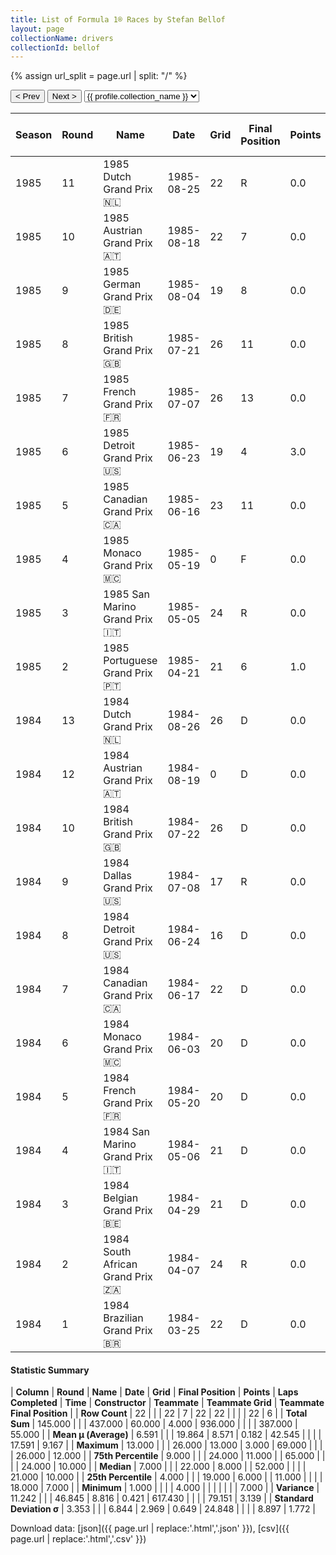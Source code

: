 ```yaml
---
title: List of Formula 1® Races by Stefan Bellof
layout: page
collectionName: drivers
collectionId: bellof
---
```


{% assign url_split = page.url | split: "/" %}
<div id="collection-navigation">
<button onclick="selector.options[selector.selectedIndex-1].value && (window.location = selector.options[selector.selectedIndex-1].value);">&lt; Prev</button>
<button onclick="selector.options[selector.selectedIndex+1].value && (window.location = selector.options[selector.selectedIndex+1].value);">Next &gt;</button>
<select id="selector" onchange="this.options[this.selectedIndex].value && (window.location = this.options[this.selectedIndex].value);">
  {% for collectionId in site.data[page.collectionName].refs %}
    {% if collectionId == page.collectionId %}
      {% assign selected = "selected" %}
    {% else %}
      {% assign selected = "" %}
    {% endif %}
    {% assign profile = site.data[page.collectionName][collectionId].profile %}
    <option value="/f1/{{ page.collectionName }}/{{ collectionId }}/{{ url_split[4] }}" {{ selected }}>{{ profile.collection_name }}</option>
  {% endfor %}
</select>
</div>

| Season | Round | Name | Date | Grid | Final Position | Points | Laps Completed | Time | Constructor | Teammate | Teammate Grid | Teammate Final Position |
|--|--|--|--|--|--|--|--|--|--|--|--|--|
| 1985 | 11 | 1985 Dutch Grand Prix 🇳🇱 | 1985-08-25 | 22 | R | 0.0 | 39 |   | Tyrrell 🇬🇧 | [Martin Brundle 🇬🇧](/f1/drivers/brundle) | 21 | 7 |
| 1985 | 10 | 1985 Austrian Grand Prix 🇦🇹 | 1985-08-18 | 22 | 7 | 0.0 | 49 |   | Tyrrell 🇬🇧 | [Martin Brundle 🇬🇧](/f1/drivers/brundle) | 0 | F |
| 1985 | 9 | 1985 German Grand Prix 🇩🇪 | 1985-08-04 | 19 | 8 | 0.0 | 66 |   | Tyrrell 🇬🇧 | [Martin Brundle 🇬🇧](/f1/drivers/brundle) | 26 | 10 |
| 1985 | 8 | 1985 British Grand Prix 🇬🇧 | 1985-07-21 | 26 | 11 | 0.0 | 59 |   | Tyrrell 🇬🇧 | [Martin Brundle 🇬🇧](/f1/drivers/brundle) | 20 | 7 |
| 1985 | 7 | 1985 French Grand Prix 🇫🇷 | 1985-07-07 | 26 | 13 | 0.0 | 50 |   | Tyrrell 🇬🇧 | [Martin Brundle 🇬🇧](/f1/drivers/brundle) | 21 | R |
| 1985 | 6 | 1985 Detroit Grand Prix 🇺🇸 | 1985-06-23 | 19 | 4 | 3.0 | 63 | +1:06.225 | Tyrrell 🇬🇧 | [Martin Brundle 🇬🇧](/f1/drivers/brundle) | 18 | R |
| 1985 | 5 | 1985 Canadian Grand Prix 🇨🇦 | 1985-06-16 | 23 | 11 | 0.0 | 68 |   | Tyrrell 🇬🇧 | [Martin Brundle 🇬🇧](/f1/drivers/brundle) | 24 | 12 |
| 1985 | 4 | 1985 Monaco Grand Prix 🇲🇨 | 1985-05-19 | 0 | F | 0.0 | 0 |   | Tyrrell 🇬🇧 | [Martin Brundle 🇬🇧](/f1/drivers/brundle) | 18 | 10 |
| 1985 | 3 | 1985 San Marino Grand Prix 🇮🇹 | 1985-05-05 | 24 | R | 0.0 | 5 |   | Tyrrell 🇬🇧 | [Martin Brundle 🇬🇧](/f1/drivers/brundle) | 25 | 9 |
| 1985 | 2 | 1985 Portuguese Grand Prix 🇵🇹 | 1985-04-21 | 21 | 6 | 1.0 | 65 |   | Tyrrell 🇬🇧 | [Martin Brundle 🇬🇧](/f1/drivers/brundle) | 22 | R |
| 1984 | 13 | 1984 Dutch Grand Prix 🇳🇱 | 1984-08-26 | 26 | D | 0.0 | 69 |   | Tyrrell 🇬🇧 | [Stefan Johansson 🇸🇪](/f1/drivers/johansson) | 25 | D |
| 1984 | 12 | 1984 Austrian Grand Prix 🇦🇹 | 1984-08-19 | 0 | D | 0.0 | 0 |   | Tyrrell 🇬🇧 | [Stefan Johansson 🇸🇪](/f1/drivers/johansson) | 0 | F |
| 1984 | 10 | 1984 British Grand Prix 🇬🇧 | 1984-07-22 | 26 | D | 0.0 | 68 |   | Tyrrell 🇬🇧 | [Stefan Johansson 🇸🇪](/f1/drivers/johansson) | 25 | D |
| 1984 | 9 | 1984 Dallas Grand Prix 🇺🇸 | 1984-07-08 | 17 | R | 0.0 | 9 |   | Tyrrell 🇬🇧 | [Martin Brundle 🇬🇧](/f1/drivers/brundle) | 0 | F |
| 1984 | 8 | 1984 Detroit Grand Prix 🇺🇸 | 1984-06-24 | 16 | D | 0.0 | 33 |   | Tyrrell 🇬🇧 | [Martin Brundle 🇬🇧](/f1/drivers/brundle) | 11 | D |
| 1984 | 7 | 1984 Canadian Grand Prix 🇨🇦 | 1984-06-17 | 22 | D | 0.0 | 52 |   | Tyrrell 🇬🇧 | [Martin Brundle 🇬🇧](/f1/drivers/brundle) | 21 | D |
| 1984 | 6 | 1984 Monaco Grand Prix 🇲🇨 | 1984-06-03 | 20 | D | 0.0 | 31 |   | Tyrrell 🇬🇧 | [Martin Brundle 🇬🇧](/f1/drivers/brundle) | 0 | F |
| 1984 | 5 | 1984 French Grand Prix 🇫🇷 | 1984-05-20 | 20 | D | 0.0 | 11 |   | Tyrrell 🇬🇧 | [Martin Brundle 🇬🇧](/f1/drivers/brundle) | 23 | D |
| 1984 | 4 | 1984 San Marino Grand Prix 🇮🇹 | 1984-05-06 | 21 | D | 0.0 | 59 |   | Tyrrell 🇬🇧 | [Martin Brundle 🇬🇧](/f1/drivers/brundle) | 22 | D |
| 1984 | 3 | 1984 Belgian Grand Prix 🇧🇪 | 1984-04-29 | 21 | D | 0.0 | 69 |   | Tyrrell 🇬🇧 | [Martin Brundle 🇬🇧](/f1/drivers/brundle) | 22 | D |
| 1984 | 2 | 1984 South African Grand Prix 🇿🇦 | 1984-04-07 | 24 | R | 0.0 | 60 |   | Tyrrell 🇬🇧 | [Martin Brundle 🇬🇧](/f1/drivers/brundle) | 25 | R |
| 1984 | 1 | 1984 Brazilian Grand Prix 🇧🇷 | 1984-03-25 | 22 | D | 0.0 | 11 |   | Tyrrell 🇬🇧 | [Martin Brundle 🇬🇧](/f1/drivers/brundle) | 18 | D |

#### Statistic Summary

| **Column** | **Round** | **Name** | **Date** | **Grid** | **Final Position** | **Points** | **Laps Completed** | **Time** | **Constructor** | **Teammate** | **Teammate Grid** | **Teammate Final Position** |
| **Row Count** | 22 |  |  | 22 | 7 | 22 | 22 |  |  |  | 22 | 6 |
| **Total Sum** | 145.000 |  |  | 437.000 | 60.000 | 4.000 | 936.000 |  |  |  | 387.000 | 55.000 |
| **Mean μ (Average)** | 6.591 |  |  | 19.864 | 8.571 | 0.182 | 42.545 |  |  |  | 17.591 | 9.167 |
| **Maximum** | 13.000 |  |  | 26.000 | 13.000 | 3.000 | 69.000 |  |  |  | 26.000 | 12.000 |
| **75th Percentile** | 9.000 |  |  | 24.000 | 11.000 |  | 65.000 |  |  |  | 24.000 | 10.000 |
| **Median** | 7.000 |  |  | 22.000 | 8.000 |  | 52.000 |  |  |  | 21.000 | 10.000 |
| **25th Percentile** | 4.000 |  |  | 19.000 | 6.000 |  | 11.000 |  |  |  | 18.000 | 7.000 |
| **Minimum** | 1.000 |  |  |  | 4.000 |  |  |  |  |  |  | 7.000 |
| **Variance** | 11.242 |  |  | 46.845 | 8.816 | 0.421 | 617.430 |  |  |  | 79.151 | 3.139 |
| **Standard Deviation σ** | 3.353 |  |  | 6.844 | 2.969 | 0.649 | 24.848 |  |  |  | 8.897 | 1.772 |

Download data: [json]({{ page.url | replace:'.html','.json' }}), [csv]({{ page.url | replace:'.html','.csv' }})
